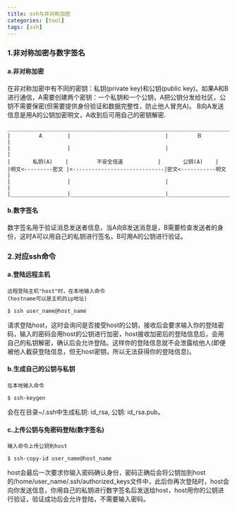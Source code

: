 ```yaml
---
title: ssh与非对称加密
categories: [tool]
tags: [ssh]
---
```


### 1.非对称加密与数字签名

#### a.非对称加密

在非对称加密中有不同的密钥：私钥(private key)和公钥(public key)。如果A和B进行通信，A需要创建两个密钥：一个私钥和一个公钥，A把公钥分发给社区，公钥不需要保密(但需要提供身份验证和数据完整性，防止他人冒充A)。  B向A发送信息是用A的公钥加密明文，A收到后可用自己的密钥解密.

    ________________________________________________________________________
    |         A        |                              |　　　    Ｂ         |
    |                  |                              |                    |
    |       私钥(A)    |         不安全信道           |       公钥(A)    |
    |明文<---------密文 |<-----------------------------|密文<-----------明文 |
    |                  |                              |                    |
    |__________________|______________________________|____________________|

#### b.数字签名

数字签名用于验证消息发送者信息，当A向B发送消息是，B需要检查发送者的身份，这时A可以用自己的私钥进行签名，B可用A的公钥进行验证。

### 2.对应ssh命令

#### a.登陆远程主机

    远程登陆主机"host"时，在本地输入命令
    (hostname可以是主机的ip地址)

    $ ssh user_name@host_name

请求登陆host，这时会询问是否接受host的公钥，接收后会要求输入你的登陆密码，输入的密码会用host的公钥进行加密，host接收加密后的登陆信息后，会用自己的私钥解密，确认后会允许登陆。这样你的登陆信息就不会泄露给他人(即便被他人截获登陆信息，但无host密钥，所以无法获得你的登陆信息)。

#### b.生成自己的公钥与私钥

    在本地输入命令

    $ ssh-keygen

会在在目录~/.ssh中生成私钥: id_rsa,  公钥: id_rsa.pub。

#### c.上传公钥与免密码登陆(数字签名)

    输入命令上传公钥到host

    $ ssh-copy-id user_name@host_name

host会最后一次要求你输入密码确认身份，密码正确后会将公钥加到host的/home/user_name/.ssh/authorized_keys文件中，此后你再次登陆时，host会向你发送信息，你用自己的私钥进行数字签名后发送给host，host用你的公钥进行验证，验证成功后会允许登陆，不需要输入密码。
